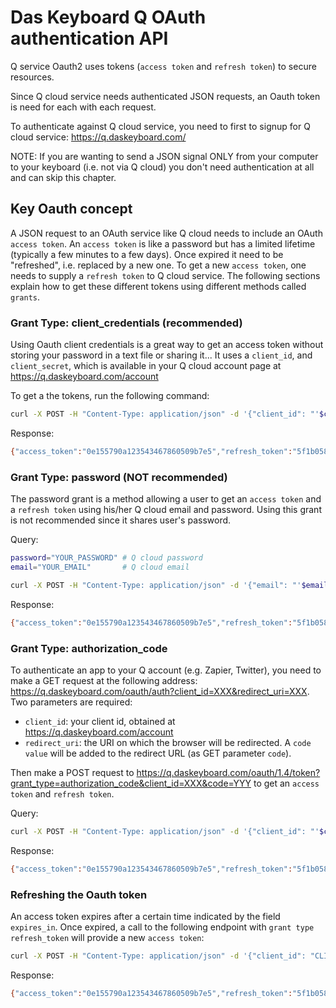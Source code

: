 # Das Keyboard Q OAuth authentication API

Q service Oauth2 uses tokens (`access token` and `refresh token`) to secure resources.

Since Q cloud service needs authenticated JSON requests, an Oauth token is need
for each with each request.

To authenticate against Q cloud service, you need to first to signup for Q cloud
service: https://q.daskeyboard.com/

NOTE: If you are wanting to send a JSON signal ONLY from your computer to your
keyboard (i.e. not via Q cloud) you don't need authentication at all and can
skip this chapter.

## Key Oauth concept

A JSON request to an OAuth service like Q cloud needs to include an OAuth
`access token`. An `access token` is like a password but has a limited lifetime
(typically a few minutes to a few days). Once expired it need to be "refreshed",
i.e. replaced by a new one. To get a new `access token`, one needs to supply a
`refresh token` to Q cloud service. The following sections explain how to get
these different tokens using different methods called `grants`.

### Grant Type: client_credentials (recommended)

Using Oauth client credentials is a great way to get an access token without
storing your password in a text file or sharing it... It uses a `client_id`, and
`client_secret`, which is available in your Q cloud account page at
https://q.daskeyboard.com/account

To get a the tokens, run the following command:

```sh
curl -X POST -H "Content-Type: application/json" -d '{"client_id": "'$clientId'", "client_secret": "'$clientSecret'", "grant_type": "client_credentials"}' https://q.daskeyboard.com/oauth/1.4/token
```

Response:

```sh
{"access_token":"0e155790a123543467860509b7e5","refresh_token":"5f1b05834235bc020ba33aa8","user_id":7654,"expires_in":86400}
```

### Grant Type: password (NOT recommended)

The password grant is a method allowing a user to get an `access token` and a `refresh token` using his/her Q cloud email and password. Using this grant is not recommended since it shares user's password.

Query:

```sh
password="YOUR_PASSWORD" # Q cloud password
email="YOUR_EMAIL"       # Q cloud email

curl -X POST -H "Content-Type: application/json" -d '{"email": "'$email'", "password": "'$password'", "grant_type": "password"}' https://q.daskeyboard.com/oauth/1.4/token
```

Response:

```sh
{"access_token":"0e155790a123543467860509b7e5","refresh_token":"5f1b05834235bc020ba33aa8","user_id":7654,"expires_in":86400}
```

### Grant Type: authorization_code

To authenticate an app to your  Q account (e.g. Zapier, Twitter), you need to make a GET request at
the following address:
https://q.daskeyboard.com/oauth/auth?client_id=XXX&redirect_uri=XXX. Two parameters are required:

- `client_id`: your client id, obtained at https://q.daskeyboard.com/account
- `redirect_uri`: the URI on which the browser will be redirected. A `code value`
  will be added to the redirect URL (as GET parameter `code`).

Then make a POST request to
https://q.daskeyboard.com/oauth/1.4/token?grant_type=authorization_code&client_id=XXX&code=YYY
to get an `access token` and `refresh token`.

Query:

```sh
curl -X POST -H "Content-Type: application/json" -d '{"client_id": "'$clientId'", "code": "YOUR_CODE", "grant_type": "authorization_code"}' https://q.daskeyboard.com/oauth/1.4/token
```

Response:

```sh
{"access_token":"0e155790a123543467860509b7e5","refresh_token":"5f1b05834235bc020ba33aa8","user_id":7654,"expires_in":86400}
```

### Refreshing the Oauth token

An access token expires after a certain time indicated by the field `expires_in`. 
Once expired, a call to the following endpoint with `grant type` `refresh_token` will
provide a new `access token`:

```sh
curl -X POST -H "Content-Type: application/json" -d '{"client_id": "CLIENT_ID", "grant_type": "refresh_token", "refreshToken": "REFRESH_TOKEN"}' https://q.daskeyboard.com/oauth/1.4/token
```

Response:

```sh
{"access_token":"0e155790a123543467860509b7e5","refresh_token":"5f1b05834235bc020ba33aa8","user_id":7654,"expires_in":86400}
```
